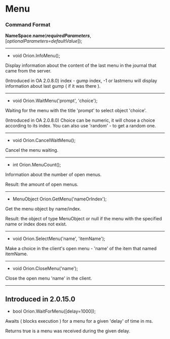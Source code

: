 # Menu

### Command Format

**NameSpace**.**name**(_**requiredParameters**_, [_optionalParameters=defaultValue_]);

***

- void Orion.InfoMenu();

Display information about the content of the last menu in the journal that came from the server.

(Introduced in OA 2.0.8.0) index - gump index, -1 or lastmenu will display information about last gump ( if it was there ).

***

- void Orion.WaitMenu('prompt', 'choice');

Waiting for the menu with the title 'prompt' to select object 'choice'.

(Introduced in OA 2.0.8.0) Choice can be numeric, it will chose a choice according to its index. You can also use 'random' - to get a random one.

***

- void Orion.CancelWaitMenu();

Cancel the menu waiting.

***

- int Orion.MenuCount();

Information about the number of open menus.

Result: the amount of open menus.

***

- MenuObject Orion.GetMenu('nameOrIndex');

Get the menu object by name/index.

Result: the object of type MenuObject or null if the menu with the specified name or index does not exist.

***

- void Orion.SelectMenu('name', 'itemName');

Make a choice in the client's open menu - 'name' of the item that named itemName.

***

- void Orion.CloseMenu('name');

Close the open menu 'name' in the client.

***

## Introduced in 2.0.15.0

- bool Orion.WaitForMenu([delay=1000]);

Awaits ( blocks execution ) for a menu for a given 'delay' of time in ms.

Returns true is a menu was received during the given delay.